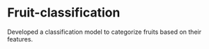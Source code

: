 # Fruit-classification
Developed a classification model to categorize fruits based on their features.
